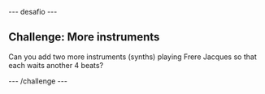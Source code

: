 \--- desafio \---

## Challenge: More instruments

Can you add two more instruments (synths) playing Frere Jacques so that each waits another 4 beats?

\--- /challenge \---